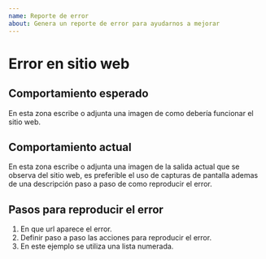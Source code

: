 ```yaml
---
name: Reporte de error
about: Genera un reporte de error para ayudarnos a mejorar
---
```


# Error en sitio web

## Comportamiento esperado

En esta zona escribe o adjunta una imagen de como debería funcionar el sitio web.

## Comportamiento actual

En esta zona escribe o adjunta una imagen de la salida actual que se observa del sitio web,
es preferible el uso de capturas de pantalla ademas de una descripción paso a paso de como reproducir el error.

## Pasos para reproducir el error

1.  En que url aparece el error.
2.  Definir paso a paso las acciones para reproducir el error.
3.  En este ejemplo se utiliza una lista numerada.
